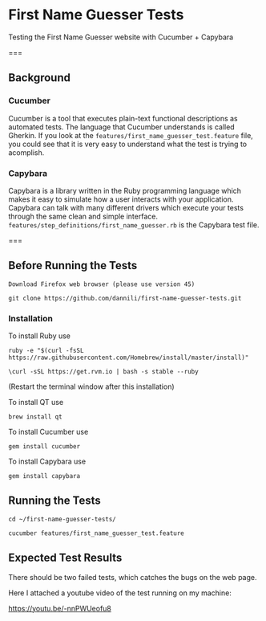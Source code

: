 # First Name Guesser Tests

Testing the First Name Guesser website with Cucumber + Capybara

===
## Background

### Cucumber

Cucumber is a tool that executes plain-text functional descriptions as automated tests. The language that Cucumber understands is called Gherkin. If you look at the `features/first_name_guesser_test.feature` file, you could see that it is very easy to understand what the test is trying to acomplish.

### Capybara

Capybara is a library written in the Ruby programming language which makes it easy to simulate how a user interacts with your application. Capybara can talk with many different drivers which execute your tests through the same clean and simple interface. `features/step_definitions/first_name_guesser.rb` is the Capybara test file.

===
## Before Running the Tests

	Download Firefox web browser (please use version 45)
	
	git clone https://github.com/dannili/first-name-guesser-tests.git

### Installation
To install Ruby use

	ruby -e "$(curl -fsSL https://raw.githubusercontent.com/Homebrew/install/master/install)"

	\curl -sSL https://get.rvm.io | bash -s stable --ruby
(Restart the terminal window after this installation)

To install QT use
	
	brew install qt

To install Cucumber use

	gem install cucumber

To install Capybara use

	gem install capybara

## Running the Tests

	cd ~/first-name-guesser-tests/
	
	cucumber features/first_name_guesser_test.feature

## Expected Test Results

There should be two failed tests, which catches the bugs on the web page.

Here I attached a youtube video of the test running on my machine:

https://youtu.be/-nnPWUeofu8

